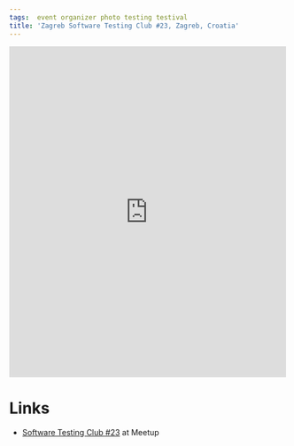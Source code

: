 ```yaml
---
tags:  event organizer photo testing testival
title: 'Zagreb Software Testing Club #23, Zagreb, Croatia'
---
```

<iframe src="https://www.facebook.com/plugins/post.php?href=https%3A%2F%2Fwww.facebook.com%2Fmedia%2Fset%2F%3Fset%3Da.10153736493482290.1073741833.735252289%26type%3D3&width=500" width="500" height="597" style="border:none;overflow:hidden" scrolling="no" frameborder="0" allowTransparency="true"></iframe>

# Links

- [Software Testing Club #23](http://www.meetup.com/SoftwareTestingClub/events/226163232/) at Meetup
